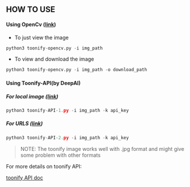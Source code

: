 ## HOW TO USE

#### Using OpenCv ([link](./toonify-opencv.py))


- To just view the image
```python
python3 toonify-opencv.py -i img_path
```


- To view and download the image 
```python
python3 toonify-opencv.py -i img_path -o download_path
```

#### Using Toonify-API(by DeepAI) 


##### For local image ([link](./toonify-API-1.py))

```python 
python3 toonify-API-1.py -i img_path -k api_key

```

##### For URLS ([link](./toonify-API-2.py))

```python 
python3 toonify-API-2.py -i img_path -k api_key

```

> NOTE: The toonify image works well with .jpg format and might give some problem with other formats


For more details on toonify API:

[toonify API doc](https://deepai.org/machine-learning-model/toonify)
